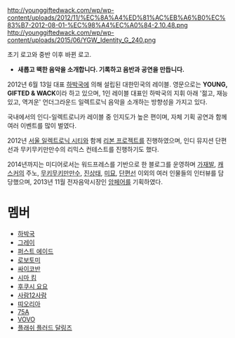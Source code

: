 <http://younggiftedwack.com/wp/wp-content/uploads/2012/11/%EC%8A%A4%ED%81%AC%EB%A6%B0%EC%83%B7-2012-08-01-%EC%98%A4%EC%A0%84-2.10.48.png>
<http://younggiftedwack.com/wp/wp-content/uploads/2015/06/YGW_Identity_G_240.png>

초기 로고와 중반 이후 바뀐 로고.

  -
    **새롭고 왝한 음악을 소개합니다. 기록하고 음반과 공연을 만듭니다.**

2012년 6월 13일 대표 [하박국에](/하박국 "wikilink") 의해 설립된 대한민국의 레이블. 영문으로는 **YOUNG,
GIFTED & WACK**이라 하고 있으며, 1인 레이블 대표인 하박국의 지휘 아래 '젊고, 재능있고, 역겨운' 언더그라운드
일렉트로닉 음악을 소개하는 방향성을 가지고 있다.

국내에서의 인디-일렉트로니카 레이블 중 인지도가 높은 편이며, 자체 기획 공연과 함께 여러 이벤트를 많이 벌였다.

2012년 [서울 일렉트로닉 시티와](/서울_일렉트로닉_시티 "wikilink") 함께 [리본
프로젝트를](/리본_프로젝트 "wikilink") 진행하였으며, 인디 뮤지션 단편선과
무키무키만만수의 리믹스 컨테스트를 진행하기도 했다.

2014년까지는 미디어로서는 워드프레스를 기반으로 한 블로그를 운영하며 [가재발](/가재발 "wikilink"),
[캐스커의](/캐스커 "wikilink") 주노, [무키무키만만수](/무키무키만만수 "wikilink"),
[진상태](/진상태 "wikilink"), [미묘](/미묘 "wikilink"), [단편선](/단편선 "wikilink")
이외의 여러 인물들의 인터뷰를 담당했으며, 2013년 11월 전자음악시장인 [암페어를](/암페어 "wikilink") 기획하였다.

# 멤버

  - [하박국](/하박국 "wikilink")
  - [그레이](/그레이 "wikilink")
  - [퍼스트 에이드](/퍼스트_에이드 "wikilink")
  - [로보토미](/로보토미 "wikilink")
  - [싸이코반](/싸이코반 "wikilink")
  - [시마 킴](/시마_킴 "wikilink")
  - [후쿠시 요요](/후쿠시_요요 "wikilink")
  - [사람12사람](/사람12사람 "wikilink")
  - [띠오리아](/띠오리아 "wikilink")
  - [75A](/75A "wikilink")
  - [VOVO](/VOVO "wikilink")
  - [플래쉬 플러드 달링즈](/플래쉬_플러드_달링즈 "wikilink")